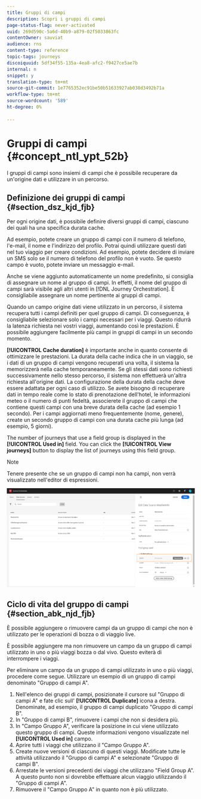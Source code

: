 ```yaml
---
title: Gruppi di campi
description: Scopri i gruppi di campi
page-status-flag: never-activated
uuid: 269d590c-5a6d-40b9-a879-02f5033863fc
contentOwner: sauviat
audience: rns
content-type: reference
topic-tags: journeys
discoiquuid: 5df34f55-135a-4ea8-afc2-f9427ce5ae7b
internal: n
snippet: y
translation-type: tm+mt
source-git-commit: 1e7765352ec91be50b51633927ab038d3492b71a
workflow-type: tm+mt
source-wordcount: '589'
ht-degree: 0%

---
```




# Gruppi di campi {#concept_ntl_ypt_52b}

I gruppi di campi sono insiemi di campi che è possibile recuperare da un&#39;origine dati e utilizzare in un percorso.

## Definizione dei gruppi di campi {#section_dsz_kjd_fjb}

Per ogni origine dati, è possibile definire diversi gruppi di campi, ciascuno dei quali ha una specifica durata cache.

Ad esempio, potete creare un gruppo di campi con il numero di telefono, l&#39;e-mail, il nome e l&#39;indirizzo del profilo. Potrai quindi utilizzare questi dati nel tuo viaggio per creare condizioni. Ad esempio, potete decidere di inviare un SMS solo se il numero di telefono del profilo non è vuoto. Se questo campo è vuoto, potete inviare un messaggio e-mail.

Anche se viene aggiunto automaticamente un nome predefinito, si consiglia di assegnare un nome al gruppo di campi. In effetti, il nome del gruppo di campi sarà visibile agli altri utenti in [!DNL Journey Orchestration]. È consigliabile assegnare un nome pertinente ai gruppi di campi.

Quando un campo origine dati viene utilizzato in un percorso, il sistema recupera tutti i campi definiti per quel gruppo di campi. Di conseguenza, è consigliabile selezionare solo i campi necessari per i viaggi. Questo ridurrà la latenza richiesta nei vostri viaggi, aumentando così le prestazioni. È possibile aggiungere facilmente più campi in gruppi di campi in un secondo momento.

**[!UICONTROL Cache duration]** è importante anche in quanto consente di ottimizzare le prestazioni. La durata della cache indica che in un viaggio, se i dati di un gruppo di campi vengono recuperati una volta, il sistema la memorizzerà nella cache temporaneamente. Se gli stessi dati sono richiesti successivamente nello stesso percorso, il sistema non effettuerà un&#39;altra richiesta all&#39;origine dati. La configurazione della durata della cache deve essere adattata per ogni caso di utilizzo. Se avete bisogno di recuperare dati in tempo reale come lo stato di prenotazione dell&#39;hotel, le informazioni meteo o il numero di punti fedeltà, associerete il gruppo di campi che contiene questi campi con una breve durata della cache (ad esempio 1 secondo). Per i campi aggiornati meno frequentemente (nome, genere), create un secondo gruppo di campi con una durata cache più lunga (ad esempio, 5 giorni).

The number of journeys that use a field group is displayed in the **[!UICONTROL Used in]** field. You can click the **[!UICONTROL View journeys]** button to display the list of journeys using this field group.

>[!NOTE]
>
>Tenere presente che se un gruppo di campi non ha campi, non verrà visualizzato nell&#39;editor di espressioni.

![](../assets/journey3bis.png)

## Ciclo di vita del gruppo di campi {#section_abk_njd_fjb}

È possibile aggiungere o rimuovere campi da un gruppo di campi che non è utilizzato per le operazioni di bozza o di viaggio live.

È possibile aggiungere ma non rimuovere un campo da un gruppo di campi utilizzato in uno o più viaggi bozza o dal vivo. Questo eviterà di interrompere i viaggi.

Per eliminare un campo da un gruppo di campi utilizzato in uno o più viaggi, procedere come segue. Utilizzare un esempio di un gruppo di campi denominato &quot;Gruppo di campi A&quot;.

1. Nell&#39;elenco dei gruppi di campi, posizionate il cursore sul &quot;Gruppo di campi A&quot; e fate clic sull&#39; **[!UICONTROL Duplicate]** icona a destra. Denominate, ad esempio, il gruppo di campi duplicato &quot;Gruppo di campi B&quot;.
1. In &quot;Gruppo di campi B&quot;, rimuovere i campi che non si desidera più.
1. In &quot;Campo Gruppo A&quot;, verificare la posizione in cui viene utilizzato questo gruppo di campi. Queste informazioni vengono visualizzate nel **[!UICONTROL Used in]** campo.
1. Aprire tutti i viaggi che utilizzano il &quot;Campo Gruppo A&quot;.
1. Create nuove versioni di ciascuno di questi viaggi. Modificate tutte le attività utilizzando il &quot;Gruppo di campi A&quot; e selezionate &quot;Gruppo di campi B&quot;.
1. Arrestate le versioni precedenti dei viaggi che utilizzano &quot;Field Group A&quot;. A questo punto non si dovrebbe effettuare alcun viaggio utilizzando il &quot;Gruppo di campi A&quot;.
1. Rimuovere il &quot;Campo Gruppo A&quot; in quanto non è più utilizzato.
